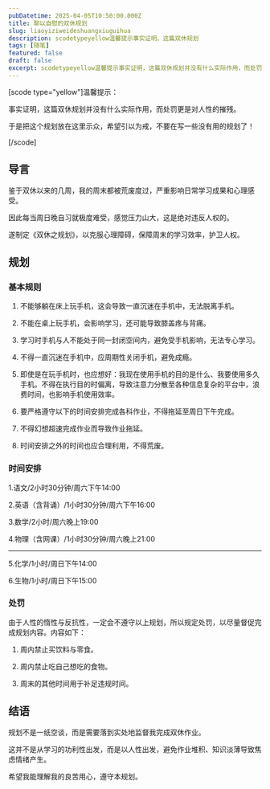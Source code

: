 ```yaml
---
pubDatetime: 2025-04-05T10:50:00.000Z
title: 聊以自慰的双休规划
slug: liaoyiziweideshuangxiuguihua
description: scodetypeyellow温馨提示事实证明，这篇双休规划
tags: [随笔]
featured: false
draft: false
excerpt: scodetypeyellow温馨提示事实证明，这篇双休规划并没有什么实际作用，而处罚更是对人性的摧残。于是把这个规划放在这里示众，希望引以为戒，不要在写一些没有用的规划了！scode导言鉴于双休以来
---
```


[scode type="yellow"]温馨提示：
事实证明，这篇双休规划并没有什么实际作用，而处罚更是对人性的摧残。
于是把这个规划放在这里示众，希望引以为戒，不要在写一些没有用的规划了！
[/scode]
## 导言
鉴于双休以来的几周，我的周末都被荒废度过，严重影响日常学习成果和心理感受。

因此每当周日晚自习就极度难受，感觉压力山大，这是绝对违反人权的。

遂制定《双休之规划》，以克服心理障碍，保障周末的学习效率，护卫人权。

## 规划
### 基本规则
1. 不能够躺在床上玩手机，这会导致一直沉迷在手机中，无法脱离手机。
2. 不能在桌上玩手机，会影响学习，还可能导致膝盖疼与背痛。
3. 学习时手机与人不能处于同一封闭空间内，避免受手机影响，无法专心学习。
4. 不得一直沉迷在手机中，应周期性关闭手机，避免成瘾。
5. 即使是在玩手机时，也应想好：我现在使用手机的目的是什么、我要使用多久手机。不得在执行目的时偏离，导致注意力分散至各种信息复杂的平台中，浪费时间，也影响手机使用效率。
6. 要严格遵守以下的时间安排完成各科作业，不得拖延至周日下午完成。
7. 不得幻想超速完成作业而导致作业拖延。
8. 时间安排之外的时间也应合理利用，不得荒废。

### 时间安排
1.语文/2小时30分钟/周六下午14:00
2.英语（含背诵）/1小时30分钟/周六下午16:00
3.数学/2小时/周六晚上19:00
4.物理（含网课）/1小时30分钟/周六晚上21:00

------

5.化学/1小时/周日下午14:00
6.生物/1小时/周日下午15:00

### 处罚
由于人性的惰性与反抗性，一定会不遵守以上规划，所以规定处罚，以尽量督促完成规划内容。内容如下：
1. 周内禁止买饮料与零食。
2. 周内禁止吃自己想吃的食物。
3. 周末的其他时间用于补足违规时间。

## 结语
规划不是一纸空谈，而是需要落到实处地监督我完成双休作业。

这并不是从学习的功利性出发，而是以人性出发，避免作业堆积、知识淡薄导致焦虑情绪产生。

希望我能理解我的良苦用心，遵守本规划。
